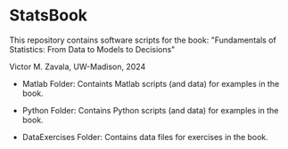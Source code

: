 # StatsBook
This repository contains software scripts for the book: "Fundamentals of Statistics: From Data to Models to Decisions"

Victor M. Zavala, UW-Madison, 2024

- Matlab Folder: Containts Matlab scripts (and data) for examples in the book.

- Python Folder: Contains Python scripts (and data) for examples in the book.

- DataExercises Folder: Contains data files for exercises in the book.
